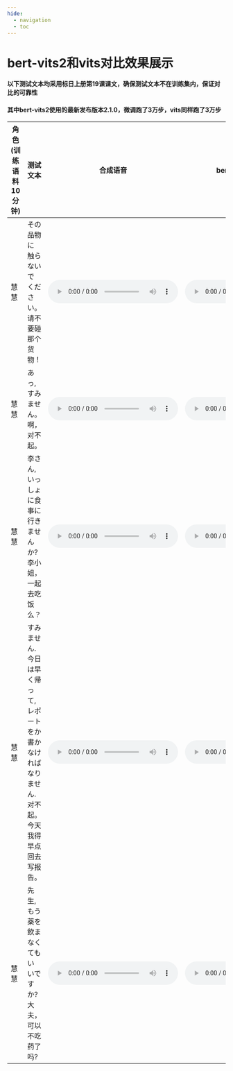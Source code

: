 ```yaml
---
hide:
  - navigation
  - toc
---
```

# bert-vits2和vits对比效果展示
#### 以下测试文本均采用标日上册第19课课文，确保测试文本不在训练集内，保证对比的可靠性
#### 其中bert-vits2使用的最新发布版本2.1.0，微调跑了3万步，vits同样跑了3万步

|  角色(训练语料10分钟)   | 测试文本  | 合成语音 | bert-vits2-合成语音 |
|  ----  | ----  | ----  | ----  |
| 慧慧 | その 品物に 触らないで ください。 请不要碰那个货物！| <audio controls><source src="./audio/huihui_1.wav" type="audio/mpeg"></audio> | <audio controls><source src="./audio/bert-vits2_huihui_1.wav" type="audio/mpeg"></audio> |
| 慧慧 | あっ,すみません。 啊，对不起。 | <audio controls><source src="/website/audio/huihui_7.wav" type="audio/mpeg"></audio> | <audio controls><source src="./audio/bert-vits2_huihui_7.wav" type="audio/mpeg"></audio> |
| 慧慧 | 李さん,いっしょに食事に行きませんか?  李小姐，一起去吃饭么？| <audio controls><source src="/website/audio/huihui_8.wav" type="audio/mpeg"></audio> | <audio controls><source src="./audio/bert-vits2_huihui_8.wav" type="audio/mpeg"></audio> |
| 慧慧 | すみません.今日は早く帰って,レポートをか書かなければなりません. 对不起。今天我得早点回去写报告。| <audio controls><source src="/website/audio/huihui_9.wav" type="audio/mpeg"></audio> | <audio controls><source src="./audio/bert-vits2_huihui_9.wav" type="audio/mpeg"></audio> |
| 慧慧 | 先生,もう薬を飲まなくてもいいですか?  大夫，可以不吃药了吗?| <audio controls><source src="/website/audio/huihui_10.wav" type="audio/mpeg"></audio> | <audio controls><source src="./audio/bert-vits2_huihui_10.wav" type="audio/mpeg"></audio> |